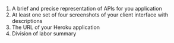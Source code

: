 1. A brief and precise representation of APIs for you application
2. At least one set of four screenshots of your client interface with descriptions
3. The URL of your Heroku application
4. Division of labor summary
